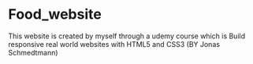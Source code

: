 # Food_website

This website is created by myself through a udemy course which is Build responsive real world websites
with HTML5 and CSS3 (BY Jonas Schmedtmann)
